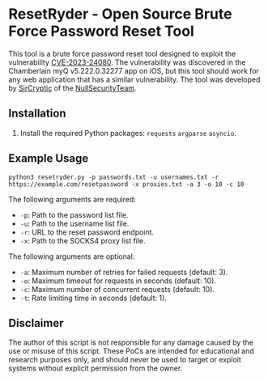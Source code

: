 # ResetRyder - Open Source Brute Force Password Reset Tool

This tool is a brute force password reset tool designed to exploit the vulnerability [CVE-2023-24080](https://cve.mitre.org/cgi-bin/cvename.cgi?name=CVE-2023-24080). The vulnerability was discovered in the Chamberlain myQ v5.222.0.32277 app on iOS, but this tool should work for any web application that has a similar vulnerability. The tool was developed by [SirCryptic](https://github.com/SirCryptic) of the [NullSecurityTeam](https://github.com/NULL-Security-Team).

## Installation
1. Install the required Python packages: `requests` `argparse` `asyncio`.

## Example Usage
```
python3 resetryder.py -p passwords.txt -u usernames.txt -r https://example.com/resetpassword -x proxies.txt -a 3 -o 10 -c 10
```

The following arguments are required:
* `-p`: Path to the password list file.
* `-u`: Path to the username list file.
* `-r`: URL to the reset password endpoint.
* `-x`: Path to the SOCKS4 proxy list file.

The following arguments are optional:
* `-a`: Maximum number of retries for failed requests (default: 3).
* `-o`: Maximum timeout for requests in seconds (default: 10).
* `-c`: Maximum number of concurrent requests (default: 10).
* `-t`: Rate limiting time in seconds (default: 1).

## Disclaimer

The author of this script is not responsible for any damage caused by the use or misuse of this script. These PoCs are intended for educational and research purposes only, and should never be used to target or exploit systems without explicit permission from the owner.
